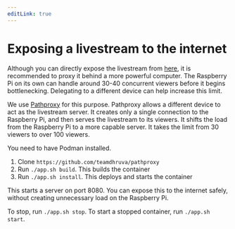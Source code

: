 ```yaml
---
editLink: true
---
```


# Exposing a livestream to the internet

Although you can directly expose the livestream from [here](/livestream/setup), it is recommended to proxy it behind a more powerful computer. The Raspberry Pi on its own can handle around 30-40 concurrent viewers before it begins bottlenecking. Delegating to a different device can help increase this limit.

We use [Pathproxy](https://github.com/teamdhruva/pathproxy) for this purpose. Pathproxy allows a different device to act as the livestream server. It creates only a single connection to the Raspberry Pi, and then serves the livestream to its viewers. It shifts the load from the Raspberry Pi to a more capable server. It takes the limit from 30 viewers to over 100 viewers.

You need to have Podman installed.

1. Clone `https://github.com/teamdhruva/pathproxy`
2. Run `./app.sh build`. This builds the container
3. Run `./app.sh install`. This deploys and starts the container

This starts a server on port 8080. You can expose this to the internet safely, without creating unnecessary load on the Raspberry Pi. 

To stop, run `./app.sh stop`. To start a stopped container, run `./app.sh start`.

